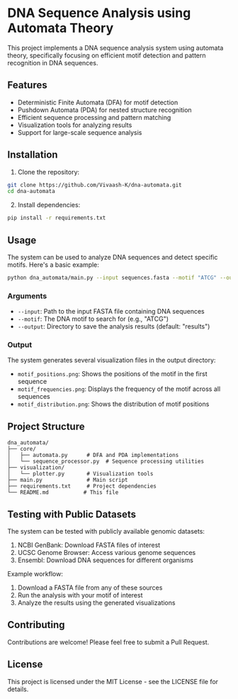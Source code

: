 # DNA Sequence Analysis using Automata Theory

This project implements a DNA sequence analysis system using automata theory, specifically focusing on efficient motif detection and pattern recognition in DNA sequences.

## Features

- Deterministic Finite Automata (DFA) for motif detection
- Pushdown Automata (PDA) for nested structure recognition
- Efficient sequence processing and pattern matching
- Visualization tools for analyzing results
- Support for large-scale sequence analysis

## Installation

1. Clone the repository:
```bash
git clone https://github.com/Vivaash-K/dna-automata.git
cd dna-automata
```

2. Install dependencies:
```bash
pip install -r requirements.txt
```

## Usage

The system can be used to analyze DNA sequences and detect specific motifs. Here's a basic example:

```bash
python dna_automata/main.py --input sequences.fasta --motif "ATCG" --output results
```

### Arguments

- `--input`: Path to the input FASTA file containing DNA sequences
- `--motif`: The DNA motif to search for (e.g., "ATCG")
- `--output`: Directory to save the analysis results (default: "results")

### Output

The system generates several visualization files in the output directory:
- `motif_positions.png`: Shows the positions of the motif in the first sequence
- `motif_frequencies.png`: Displays the frequency of the motif across all sequences
- `motif_distribution.png`: Shows the distribution of motif positions

## Project Structure

```
dna_automata/
├── core/
│   ├── automata.py      # DFA and PDA implementations
│   └── sequence_processor.py  # Sequence processing utilities
├── visualization/
│   └── plotter.py       # Visualization tools
├── main.py              # Main script
├── requirements.txt     # Project dependencies
└── README.md           # This file
```

## Testing with Public Datasets

The system can be tested with publicly available genomic datasets:

1. NCBI GenBank: Download FASTA files of interest
2. UCSC Genome Browser: Access various genome sequences
3. Ensembl: Download DNA sequences for different organisms

Example workflow:
1. Download a FASTA file from any of these sources
2. Run the analysis with your motif of interest
3. Analyze the results using the generated visualizations

## Contributing

Contributions are welcome! Please feel free to submit a Pull Request.

## License

This project is licensed under the MIT License - see the LICENSE file for details. 